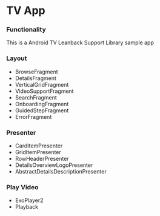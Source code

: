 # TV App

### Functionality
This is a Android TV Leanback Support Library sample app

### Layout
+ BrowseFragment
+ DetailsFragment
+ VerticalGridFragment
+ VideoSupportFragment
+ SearchFragment
+ OnboardingFragment
+ GuidedStepFragment
+ ErrorFragment

### Presenter
+ CardItemPresenter
+ GridItemPresenter
+ RowHeaderPresenter
+ DetailsOverviewLogoPresenter
+ AbstractDetailsDescriptionPresenter

### Play Video
+ ExoPlayer2
+ Playback
